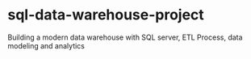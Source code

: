 # sql-data-warehouse-project
Building a modern data warehouse with SQL server, ETL Process, data modeling and analytics

